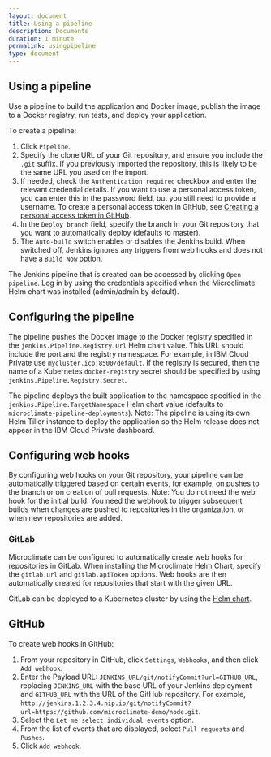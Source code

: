 ```yaml
---
layout: document
title: Using a pipeline
description: Documents
duration: 1 minute
permalink: usingpipeline
type: document
---
```


## Using a pipeline

Use a pipeline to build the application and Docker image, publish the image to a Docker registry, run tests, and deploy your application.

To create a pipeline:
1. Click ```Pipeline```.
2. Specify the clone URL of your Git repository, and ensure you include the `.git` suffix. If you previously imported the repository, this is likely to be the same URL you used on the import.
3. If needed, check the ```Authentication required``` checkbox and enter the relevant credential details.  If you want to use a personal access token, you can enter this in the password field, but you still need to provide a username. To create a personal access token in GitHub, see [Creating a personal access token in GitHub](#creating-a-personal-access-token-in-github).
4. In the ```Deploy branch``` field, specify the branch in your Git repository that you want to automatically deploy (defaults to master).
5. The ```Auto-build``` switch enables or disables the Jenkins build. When switched off, Jenkins ignores any triggers from web hooks and does not have a ```Build Now``` option.

The Jenkins pipeline that is created can be accessed by clicking ```Open pipeline```. Log in by using the credentials specified when the Microclimate Helm chart was installed (admin/admin by default).

## Configuring the pipeline

The pipeline pushes the Docker image to the Docker registry specified in the `jenkins.Pipeline.Registry.Url` Helm chart value. This URL should include the port and the registry namespace. For example, in IBM Cloud Private use `mycluster.icp:8500/default`. If the registry is secured, then the name of a Kubernetes `docker-registry` secret should be specified by using `jenkins.Pipeline.Registry.Secret`.

The pipeline deploys the built application to the namespace specified in the `jenkins.Pipeline.TargetNamespace` Helm chart value (defaults to `microclimate-pipeline-deployments`). Note: The pipeline is using its own Helm Tiller instance to deploy the application so the Helm release does not appear in the IBM Cloud Private dashboard.

## Configuring web hooks

By configuring web hooks on your Git repository, your pipeline can be automatically triggered based on certain events, for example, on pushes to the branch or on creation of pull requests. Note: You do not need the web hook for the initial build. You need the webhook to trigger subsequent builds when changes are pushed to repositories in the organization, or when new repositories are added.

### GitLab

Microclimate can be configured to automatically create web hooks for repositories in GitLab. When installing the Microclimate Helm Chart, specify the `gitlab.url` and `gitlab.apiToken` options. Web hooks are then automatically created for repositories that start with the given URL.

GitLab can be deployed to a Kubernetes cluster by using the [Helm chart](https://docs.gitlab.com/ce/install/kubernetes/gitlab_omnibus.html).

## GitHub

To create web hooks in GitHub:

1. From your repository in GitHub, click ```Settings```, ```Webhooks```, and then click ```Add webhook```.
2. Enter the Payload URL: ```JENKINS_URL/git/notifyCommit?url=GITHUB_URL```, replacing ```JENKINS_URL``` with the base URL of your Jenkins deployment and ```GITHUB_URL``` with the URL of the GitHub repository. For example, ```http://jenkins.1.2.3.4.nip.io/git/notifyCommit?url=https://github.com/microclimate-demo/node.git```.
3. Select the ```Let me select individual events``` option.
4. From the list of events that are displayed, select ```Pull requests``` and ```Pushes```.
5. Click ```Add webhook```.
